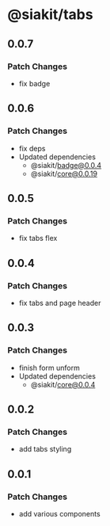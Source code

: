 # @siakit/tabs

## 0.0.7

### Patch Changes

- fix badge

## 0.0.6

### Patch Changes

- fix deps
- Updated dependencies
  - @siakit/badge@0.0.4
  - @siakit/core@0.0.19

## 0.0.5

### Patch Changes

- fix tabs flex

## 0.0.4

### Patch Changes

- fix tabs and page header

## 0.0.3

### Patch Changes

- finish form unform
- Updated dependencies
  - @siakit/core@0.0.4

## 0.0.2

### Patch Changes

- add tabs styling

## 0.0.1

### Patch Changes

- add various components
